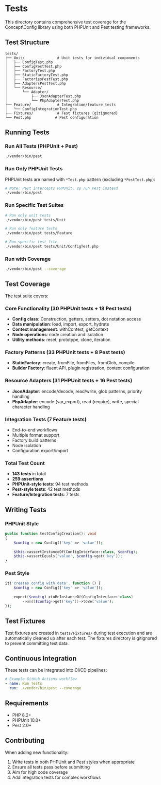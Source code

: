 # Tests

This directory contains comprehensive test coverage for the Concept\Config library using both PHPUnit and Pest testing frameworks.

## Test Structure

```
tests/
├── Unit/               # Unit tests for individual components
│   ├── ConfigTest.php
│   ├── ConfigPestTest.php
│   ├── FactoryTest.php
│   ├── StaticFactoryTest.php
│   ├── FactoriesPestTest.php
│   ├── AdaptersPestTest.php
│   └── Resource/
│       └── Adapter/
│           ├── JsonAdapterTest.php
│           └── PhpAdapterTest.php
├── Feature/            # Integration/feature tests
│   └── ConfigIntegrationTest.php
├── Fixtures/           # Test fixtures (gitignored)
└── Pest.php           # Pest configuration

```

## Running Tests

### Run All Tests (PHPUnit + Pest)

```bash
./vendor/bin/pest
```

### Run Only PHPUnit Tests

PHPUnit tests are named with `*Test.php` pattern (excluding `*PestTest.php`):

```bash
# Note: Pest intercepts PHPUnit, so run Pest instead
./vendor/bin/pest
```

### Run Specific Test Suites

```bash
# Run only unit tests
./vendor/bin/pest tests/Unit

# Run only feature tests
./vendor/bin/pest tests/Feature

# Run specific test file
./vendor/bin/pest tests/Unit/ConfigTest.php
```

### Run with Coverage

```bash
./vendor/bin/pest --coverage
```

## Test Coverage

The test suite covers:

### Core Functionality (30 PHPUnit tests + 18 Pest tests)
- **Config class**: Construction, getters, setters, dot notation access
- **Data manipulation**: load, import, export, hydrate
- **Context management**: withContext, getContext
- **Node operations**: node creation and isolation
- **Utility methods**: reset, prototype, clone, iteration

### Factory Patterns (33 PHPUnit tests + 8 Pest tests)
- **StaticFactory**: create, fromFile, fromFiles, fromGlob, compile
- **Builder Factory**: fluent API, plugin registration, context configuration

### Resource Adapters (31 PHPUnit tests + 16 Pest tests)
- **JsonAdapter**: encode/decode, read/write, glob patterns, priority handling
- **PhpAdapter**: encode (var_export), read (require), write, special character handling

### Integration Tests (7 Feature tests)
- End-to-end workflows
- Multiple format support
- Factory build patterns
- Node isolation
- Configuration export/import

### Total Test Count

- **143 tests** in total
- **259 assertions**
- **PHPUnit-style tests**: 94 test methods
- **Pest-style tests**: 42 test methods
- **Feature/Integration tests**: 7 tests

## Writing Tests

### PHPUnit Style

```php
public function testConfigCreation(): void
{
    $config = new Config(['key' => 'value']);
    
    $this->assertInstanceOf(ConfigInterface::class, $config);
    $this->assertEquals('value', $config->get('key'));
}
```

### Pest Style

```php
it('creates config with data', function () {
    $config = new Config(['key' => 'value']);
    
    expect($config)->toBeInstanceOf(ConfigInterface::class)
        ->and($config->get('key'))->toBe('value');
});
```

## Test Fixtures

Test fixtures are created in `tests/Fixtures/` during test execution and are automatically cleaned up after each test. The fixtures directory is gitignored to prevent committing test data.

## Continuous Integration

These tests can be integrated into CI/CD pipelines:

```yaml
# Example GitHub Actions workflow
- name: Run Tests
  run: ./vendor/bin/pest --coverage
```

## Requirements

- PHP 8.2+
- PHPUnit 10.0+
- Pest 2.0+

## Contributing

When adding new functionality:

1. Write tests in both PHPUnit and Pest styles when appropriate
2. Ensure all tests pass before submitting
3. Aim for high code coverage
4. Add integration tests for complex workflows
